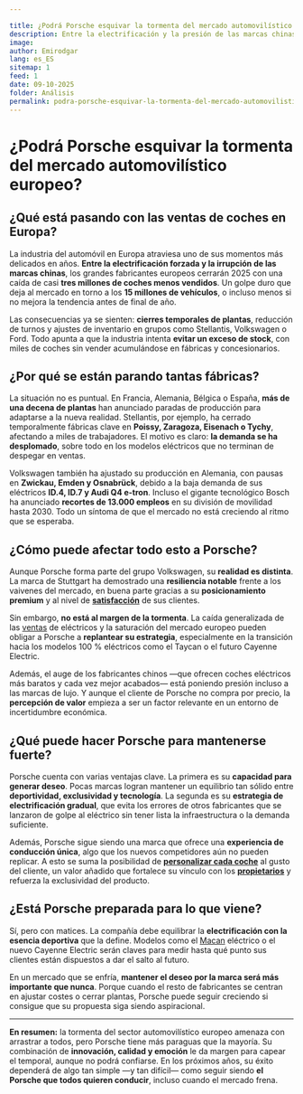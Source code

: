 ```yaml
---

title: ¿Podrá Porsche esquivar la tormenta del mercado automovilístico europeo?
description: Entre la electrificación y la presión de las marcas chinas, la industria del motor atraviesa un momento delicado. Analizamos cómo podría afectar este escenario a Porsche y su estrategia de futuro.
image:
author: Emirodgar
lang: es_ES
sitemap: 1
feed: 1
date: 09-10-2025
folder: Análisis
permalink: podra-porsche-esquivar-la-tormenta-del-mercado-automovilistico-europeo
---
```


# ¿Podrá Porsche esquivar la tormenta del mercado automovilístico europeo?

## ¿Qué está pasando con las ventas de coches en Europa?

La industria del automóvil en Europa atraviesa uno de sus momentos más delicados en años. **Entre la electrificación forzada y la irrupción de las marcas chinas**, los grandes fabricantes europeos cerrarán 2025 con una caída de casi **tres millones de coches menos vendidos**. Un golpe duro que deja al mercado en torno a los **15 millones de vehículos**, o incluso menos si no mejora la tendencia antes de final de año.

Las consecuencias ya se sienten: **cierres temporales de plantas**, reducción de turnos y ajustes de inventario en grupos como Stellantis, Volkswagen o Ford. Todo apunta a que la industria intenta **evitar un exceso de stock**, con miles de coches sin vender acumulándose en fábricas y concesionarios.

## ¿Por qué se están parando tantas fábricas?

La situación no es puntual. En Francia, Alemania, Bélgica o España, **más de una decena de plantas** han anunciado paradas de producción para adaptarse a la nueva realidad.
Stellantis, por ejemplo, ha cerrado temporalmente fábricas clave en **Poissy, Zaragoza, Eisenach o Tychy**, afectando a miles de trabajadores. El motivo es claro: **la demanda se ha desplomado**, sobre todo en los modelos eléctricos que no terminan de despegar en ventas.

Volkswagen también ha ajustado su producción en Alemania, con pausas en **Zwickau, Emden y Osnabrück**, debido a la baja demanda de sus eléctricos **ID.4, ID.7 y Audi Q4 e-tron**. Incluso el gigante tecnológico Bosch ha anunciado **recortes de 13.000 empleos** en su división de movilidad hasta 2030. Todo un síntoma de que el mercado no está creciendo al ritmo que se esperaba.

## ¿Cómo puede afectar todo esto a Porsche?

Aunque Porsche forma parte del grupo Volkswagen, su **realidad es distinta**. La marca de Stuttgart ha demostrado una **resiliencia notable** frente a los vaivenes del mercado, en buena parte gracias a su **posicionamiento premium** y al nivel de **[satisfacción](https://mejorimposible.es/satisfaccion-porsche)** de sus clientes.

Sin embargo, **no está al margen de la tormenta**. La caída generalizada de las [ventas](https://mejorimposible.es/ventas-porsche) de eléctricos y la saturación del mercado europeo pueden obligar a Porsche a **replantear su estrategia**, especialmente en la transición hacia los modelos 100 % eléctricos como el Taycan o el futuro Cayenne Electric.

Además, el auge de los fabricantes chinos —que ofrecen coches eléctricos más baratos y cada vez mejor acabados— está poniendo presión incluso a las marcas de lujo. Y aunque el cliente de Porsche no compra por precio, la **percepción de valor** empieza a ser un factor relevante en un entorno de incertidumbre económica.

## ¿Qué puede hacer Porsche para mantenerse fuerte?

Porsche cuenta con varias ventajas clave. La primera es su **capacidad para generar deseo**. Pocas marcas logran mantener un equilibrio tan sólido entre **deportividad, exclusividad y tecnología**.
La segunda es su **estrategia de electrificación gradual**, que evita los errores de otros fabricantes que se lanzaron de golpe al eléctrico sin tener lista la infraestructura o la demanda suficiente.

Además, Porsche sigue siendo una marca que ofrece una **experiencia de conducción única**, algo que los nuevos competidores aún no pueden replicar. A esto se suma la posibilidad de **[personalizar cada coche](https://mejorimposible.es/extras-porsche)** al gusto del cliente, un valor añadido que fortalece su vínculo con los **[propietarios](https://mejorimposible.es/satisfaccion-porsche)** y refuerza la exclusividad del producto.

## ¿Está Porsche preparada para lo que viene?

Sí, pero con matices. La compañía debe equilibrar la **electrificación con la esencia deportiva** que la define. Modelos como el [Macan](https://mejorimposible.es/porsche-macan) eléctrico o el nuevo Cayenne Electric serán claves para medir hasta qué punto sus clientes están dispuestos a dar el salto al futuro.

En un mercado que se enfría, **mantener el deseo por la marca será más importante que nunca**. Porque cuando el resto de fabricantes se centran en ajustar costes o cerrar plantas, Porsche puede seguir creciendo si consigue que su propuesta siga siendo aspiracional.

---

**En resumen:** la tormenta del sector automovilístico europeo amenaza con arrastrar a todos, pero Porsche tiene más paraguas que la mayoría.
Su combinación de **innovación, calidad y emoción** le da margen para capear el temporal, aunque no podrá confiarse. En los próximos años, su éxito dependerá de algo tan simple —y tan difícil— como seguir siendo **el Porsche que todos quieren conducir**, incluso cuando el mercado frena.

